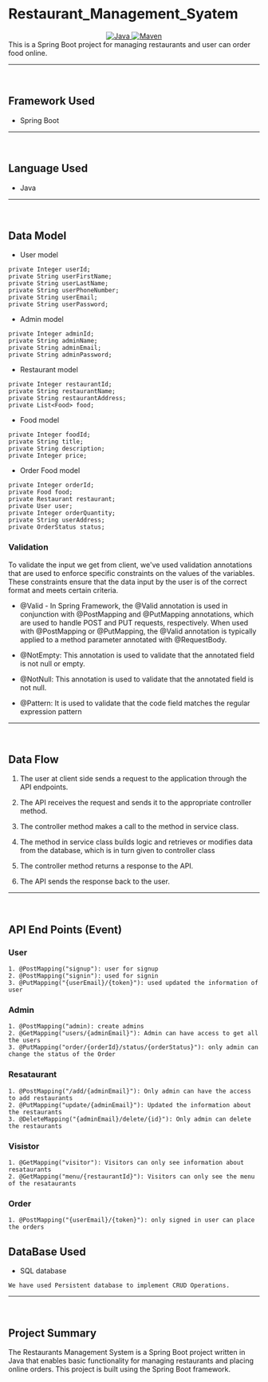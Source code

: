 # Restaurant_Management_Syatem
<center>
<a href="Java url">
    <img alt="Java" src="https://img.shields.io/badge/Java->=8-darkblue.svg" />
</a>
<a href="Maven url" >
    <img alt="Maven" src="https://img.shields.io/badge/maven-3.0.5-brightgreen.svg" />
</a>
</center>
This is a Spring Boot project for managing restaurants and user can order food online.

---
<br>

## Framework Used
* Spring Boot

---
<br>

## Language Used
* Java

---
<br>

## Data Model

* User model
```
private Integer userId;
private String userFirstName;
private String userLastName;
private String userPhoneNumber;
private String userEmail;
private String userPassword;
```
* Admin model
```
private Integer adminId;
private String adminName;
private String adminEmail;
private String adminPassword;

```
* Restaurant model
```
private Integer restaurantId;
private String restaurantName;
private String restaurantAddress;
private List<Food> food;
```

* Food model
```
private Integer foodId;
private String title;
private String description;
private Integer price;
```

* Order Food model
```
private Integer orderId;
private Food food;
private Restaurant restaurant;
private User user;
private Integer orderQuantity;
private String userAddress;
private OrderStatus status;
```

### Validation

To validate the input we get from client, we've used validation annotations that are used to enforce specific constraints on the values of the variables. These constraints ensure that the data input by the user is of the correct format and meets certain criteria.

* @Valid - In Spring Framework, the @Valid annotation is used in conjunction with @PostMapping and @PutMapping annotations, which are used to handle POST and PUT requests, respectively. When used with @PostMapping or @PutMapping, the @Valid annotation is typically applied to a method parameter annotated with @RequestBody.

* @NotEmpty: This annotation is used to validate that the annotated field is not null or empty. 

* @NotNull: This annotation is used to validate that the annotated field is not null.

* @Pattern: It is used to validate that the code field matches the regular expression pattern
---
<br>

## Data Flow

1. The user at client side sends a request to the application through the API endpoints.
2. The API receives the request and sends it to the appropriate controller method.
3. The controller method makes a call to the method in service class.

4. The method in service class builds logic and retrieves or modifies data from the database, which is in turn given to controller class
5. The controller method returns a response to the API.
6. The API sends the response back to the user.

---

<br>


## API End Points (Event)
### User
```
1. @PostMapping("signup"): user for signup 
2. @PostMapping("signin"): used for signin 
3. @PutMapping("{userEmail}/{token}"): used updated the information of user
```

### Admin
```
1. @PostMapping("admin): create admins
2. @GetMapping("users/{adminEmail}"): Admin can have access to get all the users
3. @PutMapping("order/{orderId}/status/{orderStatus}"): only admin can change the status of the Order 
```

### Resataurant
```
1. @PostMapping("/add/{adminEmail}"): Only admin can have the access to add restaurants
2. @PutMapping("update/{adminEmail}"): Updated the information about the restaurants
3. @DeleteMapping("{adminEmail}/delete/{id}"): Only admin can delete the restaurants
```

### Visistor
```
1. @GetMapping("visitor"): Visitors can only see information about resataurants
2. @GetMapping("menu/{restaurantId}"): Visitors can only see the menu of the resataurants
```
### Order
```
1. @PostMapping("{userEmail}/{token}"): only signed in user can place the orders
```


## DataBase Used
* SQL database
```
We have used Persistent database to implement CRUD Operations.
```
---
<br>

## Project Summary
The Restaurants Management System is a Spring Boot project written in Java that enables basic functionality for managing restaurants and placing online orders. This project is built using the Spring Boot framework. 
